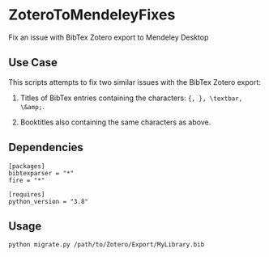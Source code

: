 # ZoteroToMendeleyFixes

Fix an issue with BibTex Zotero export to Mendeley Desktop

## Use Case

This scripts attempts to fix two similar issues with the BibTex Zotero export:

1. Titles of BibTex entries containing the characters: `{, }, \textbar, \&amp;`.

2. Booktitles also containing the same characters as above.

## Dependencies

```pipfile
[packages]
bibtexparser = "*"
fire = "*"

[requires]
python_version = "3.8"
```

## Usage

`python migrate.py /path/to/Zotero/Export/MyLibrary.bib`
